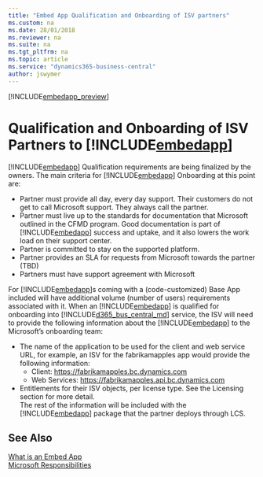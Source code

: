 ```yaml
---
title: "Embed App Qualification and Onboarding of ISV partners"
ms.custom: na
ms.date: 28/01/2018
ms.reviewer: na
ms.suite: na
ms.tgt_pltfrm: na
ms.topic: article
ms.service: "dynamics365-business-central"
author: jswymer
---
```

[!INCLUDE[embedapp_preview](../developer/includes/embedapp_preview.md)]

# Qualification and Onboarding of ISV Partners to [!INCLUDE[embedapp](../developer/includes/embedapp.md)]
 
[!INCLUDE[embedapp](../developer/includes/embedapp.md)] Qualification requirements are being finalized by the owners. The main criteria for [!INCLUDE[embedapp](../developer/includes/embedapp.md)] Onboarding at this point are: 
-   Partner must provide all day, every day support. Their customers do not get to call Microsoft support. They always call the partner. 
-   Partner must live up to the standards for documentation that Microsoft outlined in the CFMD program. Good documentation is part of [!INCLUDE[embedapp](../developer/includes/embedapp.md)] success and uptake, and it also lowers the work load on their support center. 
-   Partner is committed to stay on the supported platform. 
-   Partner provides an SLA for requests from Microsoft towards the partner (TBD)   
-   Partners must have support agreement with Microsoft

For [!INCLUDE[embedapp](../developer/includes/embedapp.md)]s coming with a (code-customized) Base App included will have additional volume (number of users) requirements associated with it. 
When an [!INCLUDE[embedapp](../developer/includes/embedapp.md)] is qualified for onboarding into [!INCLUDE[d365_bus_central_md](../developer/includes/d365_bus_central_md.md)] service, the ISV will need to provide the following information about the [!INCLUDE[embedapp](../developer/includes/embedapp.md)] to the Microsoft’s onboarding team: 
-   The name of the application to be used for the client and web service URL, for example, an ISV for the fabrikamapples app would provide the following information: 
    -   Client:  https://fabrikamapples.bc.dynamics.com 
    -   Web Services:  https://fabrikamapples.api.bc.dynamics.com  
-   Entitlements for their ISV objects, per license type. See the Licensing section for more detail.  
The rest of the information will be included with the [!INCLUDE[embedapp](../developer/includes/embedapp.md)] package that the partner deploys through LCS.

 
## See Also  
[What is an Embed App](embed-app-overview.md)  
[Microsoft Responsibilities](embed-app-microsoft-responsibilities.md)  

